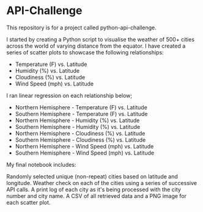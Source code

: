 # API-Challenge
This repository is for a project called python-api-challenge.

I started by creating a Python script to visualise the weather of 500+ cities across the world of varying distance from the equator.
I have created a series of scatter plots to showcase the following relationships:
- Temperature (F) vs. Latitude
- Humidity (%) vs. Latitude
- Cloudiness (%) vs. Latitude
- Wind Speed (mph) vs. Latitude

I ran linear regression on each relationship below;

- Northern Hemisphere - Temperature (F) vs. Latitude
- Southern Hemisphere - Temperature (F) vs. Latitude
- Northern Hemisphere - Humidity (%) vs. Latitude
- Southern Hemisphere - Humidity (%) vs. Latitude
- Northern Hemisphere - Cloudiness (%) vs. Latitude
- Southern Hemisphere - Cloudiness (%) vs. Latitude
- Northern Hemisphere - Wind Speed (mph) vs. Latitude
- Southern Hemisphere - Wind Speed (mph) vs. Latitude

My final notebook includes:

Randomly selected unique (non-repeat) cities based on latitude and longitude.
Weather check on each of the cities using a series of successive API calls.
A print log of each city as it's being processed with the city number and city name.
A CSV of all retrieved data and a PNG image for each scatter plot.
